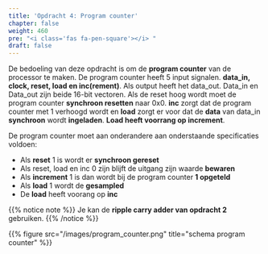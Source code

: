 ```yaml
---
title: 'Opdracht 4: Program counter'
chapter: false
weight: 460
pre: "<i class='fas fa-pen-square'></i> "
draft: false
---
```


De bedoeling van deze opdracht is om de **program counter** van de processor te maken. De program counter heeft 5 input signalen. **data_in, clock, reset, load en inc(rement)**. Als output heeft het data_out. Data_in en Data_out zijn beide 16-bit vectoren. Als de reset hoog wordt moet de program counter **synchroon resetten** naar 0x0. **inc** zorgt dat de program counter met 1 verhoogd wordt en **load** zorgt er voor dat de **data** van data_in **synchroon** wordt **ingeladen**. **Load heeft voorrang op increment**.

De program counter moet aan onderandere aan onderstaande specificaties voldoen:

* Als **reset** 1 is wordt er **synchroon gereset**
* Als reset, load en inc 0 zijn blijft de uitgang zijn waarde **bewaren**
* Als **increment** 1 is dan wordt bij de program counter **1 opgeteld**
* Als **load** 1 wordt de **gesampled**
* De **load** heeft voorang op **inc**

{{% notice note %}}
Je kan de **ripple carry adder van opdracht 2** gebruiken.
{{% /notice %}}

{{% figure src="/images/program_counter.png" title="schema program counter"  %}}